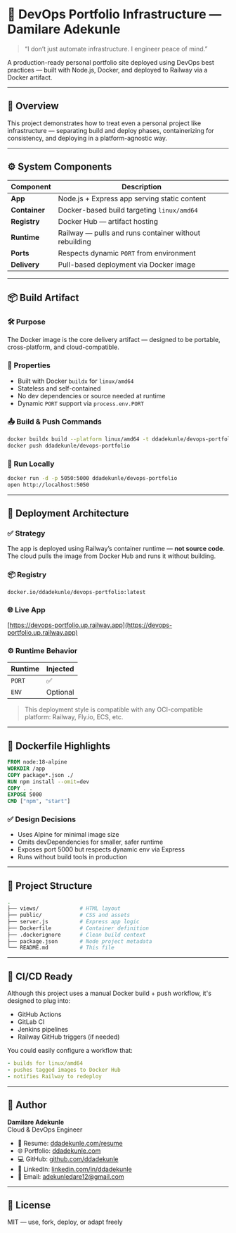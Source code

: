 # 🐳 DevOps Portfolio Infrastructure — Damilare Adekunle

> “I don’t just automate infrastructure. I engineer peace of mind.”

A production-ready personal portfolio site deployed using DevOps best practices — built with Node.js, Docker, and deployed to Railway via a Docker artifact.

---

## 📌 Overview

This project demonstrates how to treat even a personal project like infrastructure — separating build and deploy phases, containerizing for consistency, and deploying in a platform-agnostic way.

---

## ⚙️ System Components

| Component          | Description                                             |
|--------------------|---------------------------------------------------------|
| **App**            | Node.js + Express app serving static content            |
| **Container**      | Docker-based build targeting `linux/amd64`              |
| **Registry**       | Docker Hub — artifact hosting                           |
| **Runtime**        | Railway — pulls and runs container without rebuilding   |
| **Ports**          | Respects dynamic `PORT` from environment                |
| **Delivery**       | Pull-based deployment via Docker image                  |

---

## 📦 Build Artifact

### 🛠️ Purpose

The Docker image is the core delivery artifact — designed to be portable, cross-platform, and cloud-compatible.

### 🧱 Properties

- Built with Docker `buildx` for `linux/amd64`
- Stateless and self-contained
- No dev dependencies or source needed at runtime
- Dynamic `PORT` support via `process.env.PORT`

### 📤 Build & Push Commands

```bash
docker buildx build --platform linux/amd64 -t ddadekunle/devops-portfolio .
docker push ddadekunle/devops-portfolio
```

### 🧪 Run Locally

```bash
docker run -d -p 5050:5000 ddadekunle/devops-portfolio
open http://localhost:5050
```

---

## 🚂 Deployment Architecture

### ✅ Strategy

The app is deployed using Railway’s container runtime — **not source code**.  
The cloud pulls the image from Docker Hub and runs it without building.

### 📦 Registry

```text
docker.io/ddadekunle/devops-portfolio:latest
```

### 🌐 Live App

[https://devops-portfolio.up.railway.app](https://devops-portfolio.up.railway.app)

### ⚙️ Runtime Behavior

| Runtime | Injected |
|---------|----------|
| `PORT`  | ✅        |
| `ENV`   | Optional |

> This deployment style is compatible with any OCI-compatible platform: Railway, Fly.io, ECS, etc.

---

## 🐋 Dockerfile Highlights

```dockerfile
FROM node:18-alpine
WORKDIR /app
COPY package*.json ./
RUN npm install --omit=dev
COPY . .
EXPOSE 5000
CMD ["npm", "start"]
```

### ✅ Design Decisions

- Uses Alpine for minimal image size
- Omits devDependencies for smaller, safer runtime
- Exposes port 5000 but respects dynamic env via Express
- Runs without build tools in production

---

## 📁 Project Structure

```bash
.
├── views/             # HTML layout
├── public/            # CSS and assets
├── server.js          # Express app logic
├── Dockerfile         # Container definition
├── .dockerignore      # Clean build context
├── package.json       # Node project metadata
└── README.md          # This file
```

---

## 🔁 CI/CD Ready

Although this project uses a manual Docker build + push workflow, it's designed to plug into:

- GitHub Actions
- GitLab CI
- Jenkins pipelines
- Railway GitHub triggers (if needed)

You could easily configure a workflow that:

```yaml
- builds for linux/amd64
- pushes tagged images to Docker Hub
- notifies Railway to redeploy
```

---

## 👤 Author

**Damilare Adekunle**  
Cloud & DevOps Engineer

- 📄 Resume: [ddadekunle.com/resume](https://ddadekunle.com/resume)
- 🌐 Portfolio: [ddadekunle.com](https://ddadekunle.com)
- 💻 GitHub: [github.com/ddadekunle](https://github.com/ddadekunle)
- 🔗 LinkedIn: [linkedin.com/in/ddadekunle](https://linkedin.com/in/ddadekunle)
- 📧 Email: [adekunledare12@gmail.com](mailto:adekunledare12@gmail.com)

---

## 📝 License

MIT — use, fork, deploy, or adapt freely